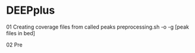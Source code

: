# DEEPplus

01 Creating coverage files from called peaks
preprocessing.sh -o <outdir> -g <reference genome chromsizes> [peak files in bed]

02 Pre
